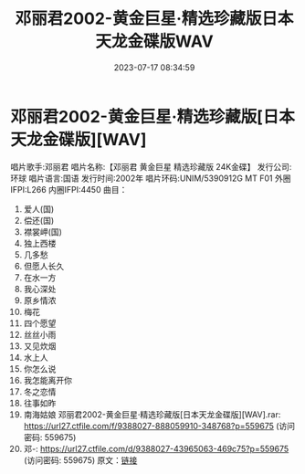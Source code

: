 ﻿---
title: 邓丽君2002-黄金巨星·精选珍藏版日本天龙金碟版WAV
date: 2023-07-17 08:34:59
categories: WAV车载音乐、镜像
tags: 华语中文
---
# 邓丽君2002-黄金巨星·精选珍藏版[日本天龙金碟版][WAV]

唱片歌手:邓丽君
唱片名称:【邓丽君 黄金巨星 精选珍藏版 24K金碟】
发行公司:环球
唱片语言:国语
发行时间:2002年
唱片环码:UNIM/5390912G MT F01 外圈IFPI:L266 内圈IFPI:4450
曲目：
01. 爱人(国)
02. 偿还(国)
03. 襟裳岬(国)
04. 独上西楼
05. 几多愁
06. 但愿人长久
07. 在水一方
08. 我心深处
09. 原乡情浓
10. 梅花
11. 四个愿望
12. 丝丝小雨
13. 又见炊烟
14. 水上人
15. 你怎么说
16. 我怎能离开你
17. 冬之恋情
18. 往事如昨
19. 南海姑娘
邓丽君2002-黄金巨星·精选珍藏版[日本天龙金碟版][WAV].rar: https://url27.ctfile.com/f/9388027-888059910-348768?p=559675
(访问密码: 559675)
08. 邓-: https://url27.ctfile.com/d/9388027-43965063-469c75?p=559675
(访问密码: 559675)
原文：[链接](https://blog.sina.com.cn/s/blog_1647c7e76010312q5.html)
